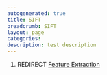 ```yaml
---
autogenerated: true
title: SIFT
breadcrumb: SIFT
layout: page
categories: 
description: test description
---
```


1.  REDIRECT [Feature Extraction](Feature_Extraction)

